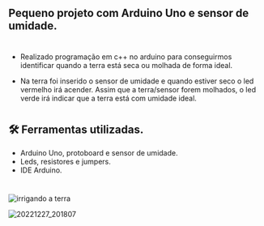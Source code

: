 ## Pequeno projeto com Arduino Uno e sensor de umidade.

# 

* Realizado programação em c++ no arduino para conseguirmos identificar quando a terra está seca ou molhada de forma ideal. 

* Na terra foi inserido o sensor de umidade e quando estiver seco o led vermelho irá acender. Assim que a terra/sensor forem molhados, o led verde irá indicar que a terra está com umidade ideal.
#
## 🛠️ Ferramentas utilizadas. 
- Arduino Uno, protoboard e sensor de umidade.
- Leds, resistores e jumpers.
- IDE Arduino.
#

![irrigando a terra](https://user-images.githubusercontent.com/11274857/209740339-584f9269-49f7-464f-a8a6-78601fba468c.gif)

![20221227_201807](https://user-images.githubusercontent.com/11274857/209740853-8f679134-4b13-4d42-9ade-d9993adc2b02.jpg)
#





